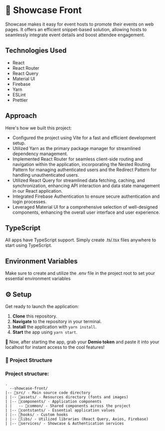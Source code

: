 # 🚀 Showcase Front

Showcase makes it easy for event hosts to promote their events on web pages. It offers an efficient snippet-based solution, allowing hosts to seamlessly integrate event details and boost attendee engagement.

## Technologies Used

- React 
- React Router
- React Query 
- Material UI
- Firebase 
- Yarn 
- ESLint 
- Prettier 

## Approach

Here's how we built this project:

- Configured the project using Vite for a fast and efficient development setup.
- Utilized Yarn as the primary package manager for streamlined dependency management.
- Implemented React Router for seamless client-side routing and navigation within the application, incorporating the Nested Routing Pattern for managing authenticated users and the Redirect Pattern for handling unauthenticated users.
- Utilized React Query for streamlined data fetching, caching, and synchronization, enhancing API interaction and data state management in our React application.
- Integrated Firebase Authentication to ensure secure authentication and login processes.
- Leveraged Material UI for a comprehensive selection of well-designed components, enhancing the overall user interface and user experience.

## TypeScript

All apps have TypeScript support. Simply create .ts/.tsx files anywhere to start using TypeScript.

## Environment Variables

Make sure to create and utilize the .env file in the project root to set your essential environment variables

## ⚙️ Setup

Get ready to launch the application:

1. **Clone** this repository.
2. **Navigate** to the repository in your terminal.
3. **Install** the application with `yarn install`.
4. **Start** the app using `yarn start`.

🚀 Now, after starting the app, grab your **Demio token** and paste it into your localhost for instant access to the cool features!


### 📂 Project Structure



### Project structure:

```
.
  --showcase-front/
|-- 📂src/ - Main source code directory
| |-- 📂assets/ - Resources directory (fonts and images)
| |-- 📂components/ - Application components
| |   -- 📂common/ - Shared components across the project
| |-- 📂contstants/ - Essential application values
| |-- 📂hooks/ - Custom hooks
| |-- 📂libs/ - Utilized libraries (React Query, Axios, Firebase)
| |-- 📂services/ - Showcase & Authentication services
